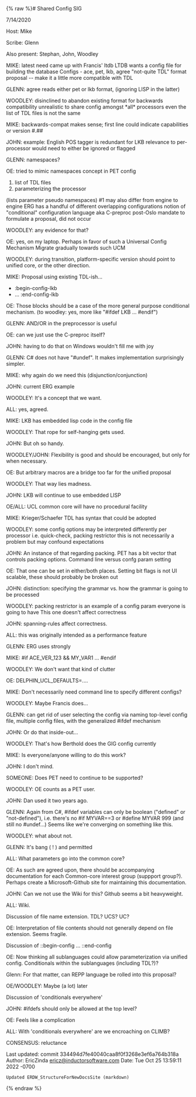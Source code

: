 {% raw %}# Shared Config SIG

7/14/2020

Host: Mike

Scribe: Glenn

Also present: Stephan, John, Woodley

MIKE: latest need came up with Francis' ltdb LTDB wants a config file
for building the database Configs - ace, pet, lkb, agree "not-quite TDL"
format proposal -- make it a little more compatible with TDL

GLENN: agree reads either pet or lkb format, (ignoring LISP in the
latter)

WOODLEY: disinclined to abandon existing format for backwards
compatibility unrealistic to share config amongst \*all\* processors
even the list of TDL files is not the same

MIKE: backwards-compat makes sense; first line could indicate
capabilities or version \#.\#\#

JOHN: example: English POS tagger is redundant for LKB relevance to
per-processor would need to either be ignored or flagged

GLENN: namespaces?

OE: tried to mimic namespaces concept in PET config

1. list of TDL files
2. parameterizing the processor

(lists parameter pseudo namespaces) \#1 may also differ from engine to
engine ERG has a handful of different overlapping configurations notion
of "conditional" configuration language aka C-preproc post-Oslo mandate
to formulate a proposal, did not occur

WOODLEY: any evidence for that?

OE: yes, on my laptop. Perhaps in favor of such a Universal Config
Mechanism Migrate gradually towards such UCM

WOODLEY: during transition, platform-specific version should point to
unified core, or the other direction.

MIKE: Proposal using existing TDL-ish...

- :begin-config-lkb
- ... :end-config-lkb

OE: Those blocks should be a case of the more general purpose
conditional mechanism. (to woodley: yes, more like "\#ifdef LKB ...
\#endif")

GLENN: AND/OR in the preprocessor is useful

OE: can we just use the C-preproc itself?

JOHN: having to do that on Windows wouldn't fill me with joy

GLENN: C\# does not have "\#undef". It makes implementation surprisingly
simpler.

MIKE: why again do we need this (disjunction/conjunction)

JOHN: current ERG example

WOODLEY: It's a concept that we want.

ALL: yes, agreed.

MIKE: LKB has embedded lisp code in the config file

WOODLEY: That rope for self-hanging gets used.

JOHN: But oh so handy.

WOODLEY/JOHN: Flexibility is good and should be encouraged, but only for
when necessary.

OE: But arbitrary macros are a bridge too far for the unified proposal

WOODLEY: That way lies madness.

JOHN: LKB will continue to use embedded LISP

OE/ALL: UCL common core will have no procedural facility

MIKE: Krieger/Schaefer TDL has syntax that could be adopted

WOODLEY: some config options may be interpreted differently per
processor i.e. quick-check, packing restrictor this is not necessarily a
problem but may confound expectations

JOHN: An instance of that regarding packing. PET has a bit vector that
controls packing options. Command line versus confg param setting

OE: That one can be set in either/both places. Setting bit flags is not
UI scalable, these should probably be broken out

JOHN: distinction: specifying the grammar vs. how the grammar is going
to be processed

WOODLEY: packing restrictor is an example of a config param everyone is
going to have This one doesn't affect correctness

JOHN: spanning-rules affect correctness.

ALL: this was originally intended as a performance feature

GLENN: ERG uses strongly

MIKE: \#if ACE\_VER\_123 && MY\_VAR1 ... \#endif

WOODLEY: We don't want that kind of clutter

OE: DELPHIN\_UCL\_DEFAULTS=....

MIKE: Don't necessarily need command line to specify different configs?

WOODLEY: Maybe Francis does...

GLENN: can get rid of user selecting the config via naming top-level
config file, multiple config files, with the generalized \#ifdef
mechanism

JOHN: Or do that inside-out...

WOODLEY: That's how Berthold does the GIG config currently

MIKE: Is everyone/anyone willing to do this work?

JOHN: I don't mind.

SOMEONE: Does PET need to continue to be supported?

WOODLEY: OE counts as a PET user.

JOHN: Dan used it two years ago.

GLENN: Again from C\#, \#ifdef variables can only be boolean ("defined"
or "not-defined"), i.e. there's no \#if MYVAR==3 or \#define MYVAR 999
(and still no \#undef...) Seems like we're converging on something like
this.

WOODLEY: what about not.

GLENN: It's bang ( ! ) and permitted

ALL: What parameters go into the common core?

OE: As such are agreed upon, there should be accompanying documentation
for each Common-core interest group (suppport group?). Perhaps create a
Microsoft-Github site for maintaining this documentation.

JOHN: Can we not use the Wiki for this? Github seems a bit heavyweight.

ALL: Wiki.

Discussion of file name extension. TDL? UCS? UC?

OE: Interpretation of file contents should not generally depend on file
extension. Seems fragile.

Discussion of ::begin-config ... ::end-config

OE: Now thinking all sublanguages could allow parameterization via
unified config. Conditionals within the sublanguages (including TDL?)?

Glenn: For that matter, can REPP language be rolled into this proposal?

OE/WOODLEY: Maybe (a lot) later

Discussion of 'conditionals everywhere'

JOHN: \#ifdefs should only be allowed at the top level?

OE: Feels like a complication

ALL: With 'conditionals everywhere' are we encroaching on CLIMB?

CONSENSUS: reluctance

Last updated: commit 334494d7fe40040caa8f0f3268e3ef6a764b318a
Author: EricZinda <ericz@inductorsoftware.com>
Date:   Tue Oct 25 13:59:11 2022 -0700

    Updated ERDW_StructureForNewDocsSite (markdown)
{% endraw %}